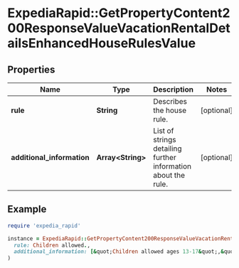# ExpediaRapid::GetPropertyContent200ResponseValueVacationRentalDetailsEnhancedHouseRulesValue

## Properties

| Name | Type | Description | Notes |
| ---- | ---- | ----------- | ----- |
| **rule** | **String** | Describes the house rule. | [optional] |
| **additional_information** | **Array&lt;String&gt;** | List of strings detailing further information about the rule. | [optional] |

## Example

```ruby
require 'expedia_rapid'

instance = ExpediaRapid::GetPropertyContent200ResponseValueVacationRentalDetailsEnhancedHouseRulesValue.new(
  rule: Children allowed.,
  additional_information: [&quot;Children allowed ages 13-17&quot;,&quot;Three children are possible if one is in a cot&quot;]
)
```

